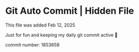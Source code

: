 # Git Auto Commit | Hidden File

This file was added Feb 12, 2025

Just for fun and keeping my daily git commit active 🤪

commit number: 1853658
